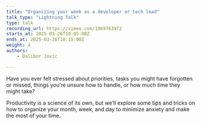 ```yaml
---
title: "Organizing your week as a developer or tech lead"
talk_type: "Lightning Talk"
type: talk
recording_url: https://vimeo.com/1069763972
starts_at: 2025-03-26T10:05:00Z
ends_at: 2025-03-26T10:15:00Z
weight: 4
authors:
    - Dalibor Jovic

---
```

Have you ever felt stressed about priorities, tasks you might have forgotten or missed, things you’re unsure how to handle, or how much time they might take?

Productivity is a science of its own, but we’ll explore some tips and tricks on how to organize your month, week, and day to minimize anxiety and make the most of your time.
